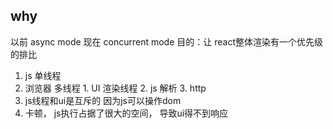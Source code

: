 ## why
  以前 async mode   现在 concurrent mode
  目的：让 react整体渲染有一个优先级的排比
  1. js 单线程
  2. 浏览器 多线程
    1. UI 渲染线程
    2. js 解析
    3. http
  3. js线程和ui是互斥的  因为js可以操作dom
  4. 卡顿， js执行占据了很大的空间， 导致ui得不到响应